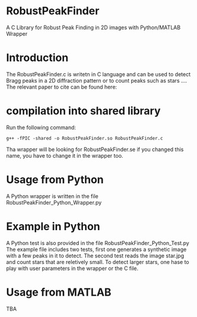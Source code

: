 # RobustPeakFinder
A C Library for Robust Peak Finding in 2D images with Python/MATLAB Wrapper

# Introduction
The RobustPeakFinder.c is writetn in C language and can be used to detect Bragg peaks in a 2D diffraction pattern or to count peaks such as stars .... The relevant paper to cite can be found here:

# compilation into shared library
Run the following command:

```
g++ -fPIC -shared -o RobustPeakFinder.so RobustPeakFinder.c
```

Tha wrapper will be looking for RobustPeakFinder.se
if you changed this name, you have to change it in the wrapper too.

# Usage from Python
A Python wrapper is written in the file RobustPeakFinder_Python_Wrapper.py

# Example in Python
A Python test is also provided in the file RobustPeakFinder_Python_Test.py
The example file includes two tests, first one generates a synthetic image with a few peaks in it to detect. The second test reads the image star.jpg and count stars that are reletively small. To detect larger stars, one hase to play with user parameters in the wrapper or the C file.

# Usage from MATLAB
TBA
